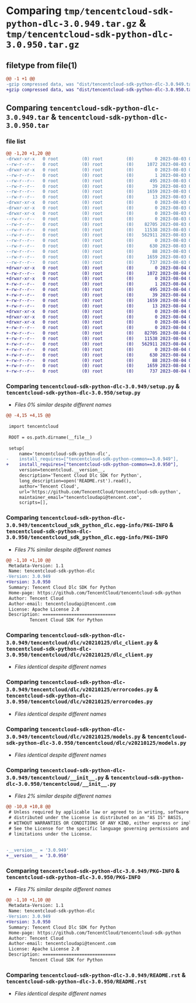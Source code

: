 # Comparing `tmp/tencentcloud-sdk-python-dlc-3.0.949.tar.gz` & `tmp/tencentcloud-sdk-python-dlc-3.0.950.tar.gz`

## filetype from file(1)

```diff
@@ -1 +1 @@
-gzip compressed data, was "dist/tencentcloud-sdk-python-dlc-3.0.949.tar", last modified: Thu Aug  3 00:24:52 2023, max compression
+gzip compressed data, was "dist/tencentcloud-sdk-python-dlc-3.0.950.tar", last modified: Fri Aug  4 00:25:26 2023, max compression
```

## Comparing `tencentcloud-sdk-python-dlc-3.0.949.tar` & `tencentcloud-sdk-python-dlc-3.0.950.tar`

### file list

```diff
@@ -1,20 +1,20 @@
-drwxr-xr-x   0 root         (0) root         (0)        0 2023-08-03 00:24:52.000000 tencentcloud-sdk-python-dlc-3.0.949/
--rw-r--r--   0 root         (0) root         (0)     1072 2023-08-03 00:24:52.000000 tencentcloud-sdk-python-dlc-3.0.949/setup.py
-drwxr-xr-x   0 root         (0) root         (0)        0 2023-08-03 00:24:52.000000 tencentcloud-sdk-python-dlc-3.0.949/tencentcloud_sdk_python_dlc.egg-info/
--rw-r--r--   0 root         (0) root         (0)        1 2023-08-03 00:24:52.000000 tencentcloud-sdk-python-dlc-3.0.949/tencentcloud_sdk_python_dlc.egg-info/dependency_links.txt
--rw-r--r--   0 root         (0) root         (0)      495 2023-08-03 00:24:52.000000 tencentcloud-sdk-python-dlc-3.0.949/tencentcloud_sdk_python_dlc.egg-info/SOURCES.txt
--rw-r--r--   0 root         (0) root         (0)       39 2023-08-03 00:24:52.000000 tencentcloud-sdk-python-dlc-3.0.949/tencentcloud_sdk_python_dlc.egg-info/requires.txt
--rw-r--r--   0 root         (0) root         (0)     1659 2023-08-03 00:24:52.000000 tencentcloud-sdk-python-dlc-3.0.949/tencentcloud_sdk_python_dlc.egg-info/PKG-INFO
--rw-r--r--   0 root         (0) root         (0)       13 2023-08-03 00:24:52.000000 tencentcloud-sdk-python-dlc-3.0.949/tencentcloud_sdk_python_dlc.egg-info/top_level.txt
-drwxr-xr-x   0 root         (0) root         (0)        0 2023-08-03 00:24:52.000000 tencentcloud-sdk-python-dlc-3.0.949/tencentcloud/
-drwxr-xr-x   0 root         (0) root         (0)        0 2023-08-03 00:24:52.000000 tencentcloud-sdk-python-dlc-3.0.949/tencentcloud/dlc/
-drwxr-xr-x   0 root         (0) root         (0)        0 2023-08-03 00:24:52.000000 tencentcloud-sdk-python-dlc-3.0.949/tencentcloud/dlc/v20210125/
--rw-r--r--   0 root         (0) root         (0)        0 2023-08-03 00:24:52.000000 tencentcloud-sdk-python-dlc-3.0.949/tencentcloud/dlc/v20210125/__init__.py
--rw-r--r--   0 root         (0) root         (0)    82705 2023-08-03 00:24:52.000000 tencentcloud-sdk-python-dlc-3.0.949/tencentcloud/dlc/v20210125/dlc_client.py
--rw-r--r--   0 root         (0) root         (0)    11538 2023-08-03 00:24:52.000000 tencentcloud-sdk-python-dlc-3.0.949/tencentcloud/dlc/v20210125/errorcodes.py
--rw-r--r--   0 root         (0) root         (0)   562911 2023-08-03 00:24:52.000000 tencentcloud-sdk-python-dlc-3.0.949/tencentcloud/dlc/v20210125/models.py
--rw-r--r--   0 root         (0) root         (0)        0 2023-08-03 00:24:52.000000 tencentcloud-sdk-python-dlc-3.0.949/tencentcloud/dlc/__init__.py
--rw-r--r--   0 root         (0) root         (0)      630 2023-08-03 00:24:52.000000 tencentcloud-sdk-python-dlc-3.0.949/tencentcloud/__init__.py
--rw-r--r--   0 root         (0) root         (0)       88 2023-08-03 00:24:52.000000 tencentcloud-sdk-python-dlc-3.0.949/setup.cfg
--rw-r--r--   0 root         (0) root         (0)     1659 2023-08-03 00:24:52.000000 tencentcloud-sdk-python-dlc-3.0.949/PKG-INFO
--rw-r--r--   0 root         (0) root         (0)      737 2023-08-03 00:24:52.000000 tencentcloud-sdk-python-dlc-3.0.949/README.rst
+drwxr-xr-x   0 root         (0) root         (0)        0 2023-08-04 00:25:26.000000 tencentcloud-sdk-python-dlc-3.0.950/
+-rw-r--r--   0 root         (0) root         (0)     1072 2023-08-04 00:25:26.000000 tencentcloud-sdk-python-dlc-3.0.950/setup.py
+drwxr-xr-x   0 root         (0) root         (0)        0 2023-08-04 00:25:26.000000 tencentcloud-sdk-python-dlc-3.0.950/tencentcloud_sdk_python_dlc.egg-info/
+-rw-r--r--   0 root         (0) root         (0)        1 2023-08-04 00:25:26.000000 tencentcloud-sdk-python-dlc-3.0.950/tencentcloud_sdk_python_dlc.egg-info/dependency_links.txt
+-rw-r--r--   0 root         (0) root         (0)      495 2023-08-04 00:25:26.000000 tencentcloud-sdk-python-dlc-3.0.950/tencentcloud_sdk_python_dlc.egg-info/SOURCES.txt
+-rw-r--r--   0 root         (0) root         (0)       39 2023-08-04 00:25:26.000000 tencentcloud-sdk-python-dlc-3.0.950/tencentcloud_sdk_python_dlc.egg-info/requires.txt
+-rw-r--r--   0 root         (0) root         (0)     1659 2023-08-04 00:25:26.000000 tencentcloud-sdk-python-dlc-3.0.950/tencentcloud_sdk_python_dlc.egg-info/PKG-INFO
+-rw-r--r--   0 root         (0) root         (0)       13 2023-08-04 00:25:26.000000 tencentcloud-sdk-python-dlc-3.0.950/tencentcloud_sdk_python_dlc.egg-info/top_level.txt
+drwxr-xr-x   0 root         (0) root         (0)        0 2023-08-04 00:25:26.000000 tencentcloud-sdk-python-dlc-3.0.950/tencentcloud/
+drwxr-xr-x   0 root         (0) root         (0)        0 2023-08-04 00:25:26.000000 tencentcloud-sdk-python-dlc-3.0.950/tencentcloud/dlc/
+drwxr-xr-x   0 root         (0) root         (0)        0 2023-08-04 00:25:26.000000 tencentcloud-sdk-python-dlc-3.0.950/tencentcloud/dlc/v20210125/
+-rw-r--r--   0 root         (0) root         (0)        0 2023-08-04 00:25:26.000000 tencentcloud-sdk-python-dlc-3.0.950/tencentcloud/dlc/v20210125/__init__.py
+-rw-r--r--   0 root         (0) root         (0)    82705 2023-08-04 00:25:26.000000 tencentcloud-sdk-python-dlc-3.0.950/tencentcloud/dlc/v20210125/dlc_client.py
+-rw-r--r--   0 root         (0) root         (0)    11538 2023-08-04 00:25:26.000000 tencentcloud-sdk-python-dlc-3.0.950/tencentcloud/dlc/v20210125/errorcodes.py
+-rw-r--r--   0 root         (0) root         (0)   562911 2023-08-04 00:25:26.000000 tencentcloud-sdk-python-dlc-3.0.950/tencentcloud/dlc/v20210125/models.py
+-rw-r--r--   0 root         (0) root         (0)        0 2023-08-04 00:25:26.000000 tencentcloud-sdk-python-dlc-3.0.950/tencentcloud/dlc/__init__.py
+-rw-r--r--   0 root         (0) root         (0)      630 2023-08-04 00:25:26.000000 tencentcloud-sdk-python-dlc-3.0.950/tencentcloud/__init__.py
+-rw-r--r--   0 root         (0) root         (0)       88 2023-08-04 00:25:26.000000 tencentcloud-sdk-python-dlc-3.0.950/setup.cfg
+-rw-r--r--   0 root         (0) root         (0)     1659 2023-08-04 00:25:26.000000 tencentcloud-sdk-python-dlc-3.0.950/PKG-INFO
+-rw-r--r--   0 root         (0) root         (0)      737 2023-08-04 00:25:26.000000 tencentcloud-sdk-python-dlc-3.0.950/README.rst
```

### Comparing `tencentcloud-sdk-python-dlc-3.0.949/setup.py` & `tencentcloud-sdk-python-dlc-3.0.950/setup.py`

 * *Files 0% similar despite different names*

```diff
@@ -4,15 +4,15 @@
 
 import tencentcloud
 
 ROOT = os.path.dirname(__file__)
 
 setup(
     name='tencentcloud-sdk-python-dlc',
-    install_requires=["tencentcloud-sdk-python-common==3.0.949"],
+    install_requires=["tencentcloud-sdk-python-common==3.0.950"],
     version=tencentcloud.__version__,
     description='Tencent Cloud Dlc SDK for Python',
     long_description=open('README.rst').read(),
     author='Tencent Cloud',
     url='https://github.com/TencentCloud/tencentcloud-sdk-python',
     maintainer_email="tencentcloudapi@tencent.com",
     scripts=[],
```

### Comparing `tencentcloud-sdk-python-dlc-3.0.949/tencentcloud_sdk_python_dlc.egg-info/PKG-INFO` & `tencentcloud-sdk-python-dlc-3.0.950/tencentcloud_sdk_python_dlc.egg-info/PKG-INFO`

 * *Files 7% similar despite different names*

```diff
@@ -1,10 +1,10 @@
 Metadata-Version: 1.1
 Name: tencentcloud-sdk-python-dlc
-Version: 3.0.949
+Version: 3.0.950
 Summary: Tencent Cloud Dlc SDK for Python
 Home-page: https://github.com/TencentCloud/tencentcloud-sdk-python
 Author: Tencent Cloud
 Author-email: tencentcloudapi@tencent.com
 License: Apache License 2.0
 Description: ============================
         Tencent Cloud SDK for Python
```

### Comparing `tencentcloud-sdk-python-dlc-3.0.949/tencentcloud/dlc/v20210125/dlc_client.py` & `tencentcloud-sdk-python-dlc-3.0.950/tencentcloud/dlc/v20210125/dlc_client.py`

 * *Files identical despite different names*

### Comparing `tencentcloud-sdk-python-dlc-3.0.949/tencentcloud/dlc/v20210125/errorcodes.py` & `tencentcloud-sdk-python-dlc-3.0.950/tencentcloud/dlc/v20210125/errorcodes.py`

 * *Files identical despite different names*

### Comparing `tencentcloud-sdk-python-dlc-3.0.949/tencentcloud/dlc/v20210125/models.py` & `tencentcloud-sdk-python-dlc-3.0.950/tencentcloud/dlc/v20210125/models.py`

 * *Files identical despite different names*

### Comparing `tencentcloud-sdk-python-dlc-3.0.949/tencentcloud/__init__.py` & `tencentcloud-sdk-python-dlc-3.0.950/tencentcloud/__init__.py`

 * *Files 2% similar despite different names*

```diff
@@ -10,8 +10,8 @@
 # Unless required by applicable law or agreed to in writing, software
 # distributed under the License is distributed on an "AS IS" BASIS,
 # WITHOUT WARRANTIES OR CONDITIONS OF ANY KIND, either express or implied.
 # See the License for the specific language governing permissions and
 # limitations under the License.
 
 
-__version__ = '3.0.949'
+__version__ = '3.0.950'
```

### Comparing `tencentcloud-sdk-python-dlc-3.0.949/PKG-INFO` & `tencentcloud-sdk-python-dlc-3.0.950/PKG-INFO`

 * *Files 7% similar despite different names*

```diff
@@ -1,10 +1,10 @@
 Metadata-Version: 1.1
 Name: tencentcloud-sdk-python-dlc
-Version: 3.0.949
+Version: 3.0.950
 Summary: Tencent Cloud Dlc SDK for Python
 Home-page: https://github.com/TencentCloud/tencentcloud-sdk-python
 Author: Tencent Cloud
 Author-email: tencentcloudapi@tencent.com
 License: Apache License 2.0
 Description: ============================
         Tencent Cloud SDK for Python
```

### Comparing `tencentcloud-sdk-python-dlc-3.0.949/README.rst` & `tencentcloud-sdk-python-dlc-3.0.950/README.rst`

 * *Files identical despite different names*

